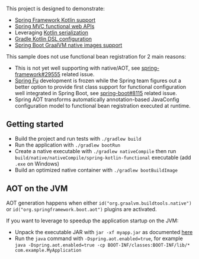 This project is designed to demonstrate:
 - [Spring Framework Kotlin support](https://docs.spring.io/spring-framework/docs/current/reference/html/languages.html#kotlin)
 - [Spring MVC functional web APIs](https://docs.spring.io/spring-framework/docs/current/reference/html/languages.html#kotlin-web)
 - Leveraging [Kotlin serialization](https://github.com/Kotlin/kotlinx.serialization)
 - [Gradle Kotlin DSL configuration](https://docs.gradle.org/current/userguide/kotlin_dsl.html)
 - [Spring Boot GraalVM native images support](https://docs.spring.io/spring-boot/docs/current/reference/html/native-image.html) 

This sample does not use functional bean registration for 2 main reasons:
 - This is not yet well supporting with native/AOT, see [spring-framework#29555](https://github.com/spring-projects/spring-framework/issues/29555) related issue.
 - [Spring Fu](https://github.com/spring-projects-experimental/spring-fu) development is frozen while the Spring team figures out a better option to provide first class support for functional configuration well integrated in Spring Boot, see [spring-boot#8115](https://github.com/spring-projects/spring-boot/issues/8115) related issue.
 - Spring AOT transforms automatically annotation-based JavaConfig configuration model to functional bean registration executed at runtime.
 
## Getting started

 - Build the project and run tests with `./gradlew build`
 - Run the application with `./gradlew bootRun`
 - Create a native executable with `./gradlew nativeCompile` then run `build/native/nativeCompile/spring-kotlin-functional` executable (add `.exe` on Windows)
 - Build an optimized native container with `./gradlew bootBuildImage`

## AOT on the JVM

AOT generation happens when either `id("org.graalvm.buildtools.native")` or `id("org.springframework.boot.aot")` plugins are activated.

If you want to leverage to speedup the application startup on the JVM:
 - Unpack the executable JAR with `jar -xf myapp.jar` as documented [here](https://docs.spring.io/spring-boot/docs/current/reference/html/container-images.html#container-images.efficient-images.unpacking)
 - Run the `java` command with `-Dspring.aot.enabled=true`, for example `java -Dspring.aot.enabled=true -cp BOOT-INF/classes:BOOT-INF/lib/* com.example.MyApplication`
